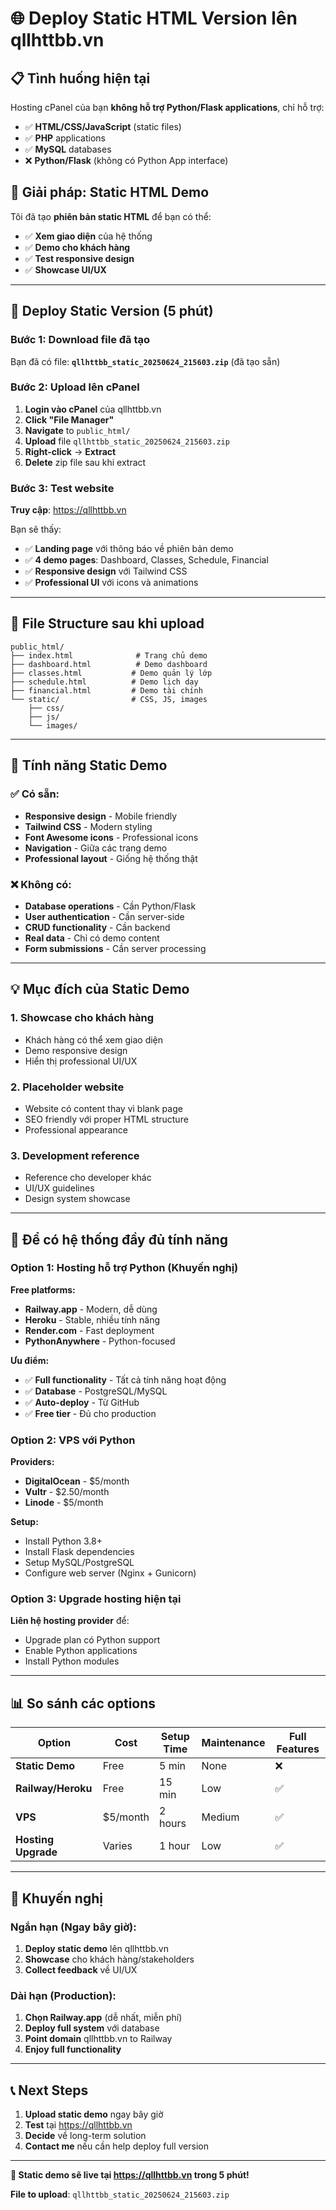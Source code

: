 # 🌐 Deploy Static HTML Version lên qllhttbb.vn

## 📋 **Tình huống hiện tại**

Hosting cPanel của bạn **không hỗ trợ Python/Flask applications**, chỉ hỗ trợ:
- ✅ **HTML/CSS/JavaScript** (static files)
- ✅ **PHP** applications
- ✅ **MySQL** databases
- ❌ **Python/Flask** (không có Python App interface)

## 🎯 **Giải pháp: Static HTML Demo**

Tôi đã tạo **phiên bản static HTML** để bạn có thể:
- ✅ **Xem giao diện** của hệ thống
- ✅ **Demo cho khách hàng** 
- ✅ **Test responsive design**
- ✅ **Showcase UI/UX**

---

## 🚀 **Deploy Static Version (5 phút)**

### **Bước 1: Download file đã tạo**

Bạn đã có file: **`qllhttbb_static_20250624_215603.zip`** (đã tạo sẵn)

### **Bước 2: Upload lên cPanel**

1. **Login vào cPanel** của qllhttbb.vn
2. **Click "File Manager"**
3. **Navigate** to `public_html/`
4. **Upload** file `qllhttbb_static_20250624_215603.zip`
5. **Right-click** → **Extract**
6. **Delete** zip file sau khi extract

### **Bước 3: Test website**

**Truy cập**: https://qllhttbb.vn

Bạn sẽ thấy:
- ✅ **Landing page** với thông báo về phiên bản demo
- ✅ **4 demo pages**: Dashboard, Classes, Schedule, Financial
- ✅ **Responsive design** với Tailwind CSS
- ✅ **Professional UI** với icons và animations

---

## 📁 **File Structure sau khi upload**

```
public_html/
├── index.html              # Trang chủ demo
├── dashboard.html          # Demo dashboard
├── classes.html           # Demo quản lý lớp
├── schedule.html          # Demo lịch dạy
├── financial.html         # Demo tài chính
└── static/                # CSS, JS, images
    ├── css/
    ├── js/
    └── images/
```

---

## 🎨 **Tính năng Static Demo**

### **✅ Có sẵn:**
- **Responsive design** - Mobile friendly
- **Tailwind CSS** - Modern styling
- **Font Awesome icons** - Professional icons
- **Navigation** - Giữa các trang demo
- **Professional layout** - Giống hệ thống thật

### **❌ Không có:**
- **Database operations** - Cần Python/Flask
- **User authentication** - Cần server-side
- **CRUD functionality** - Cần backend
- **Real data** - Chỉ có demo content
- **Form submissions** - Cần server processing

---

## 💡 **Mục đích của Static Demo**

### **1. Showcase cho khách hàng**
- Khách hàng có thể xem giao diện
- Demo responsive design
- Hiển thị professional UI/UX

### **2. Placeholder website**
- Website có content thay vì blank page
- SEO friendly với proper HTML structure
- Professional appearance

### **3. Development reference**
- Reference cho developer khác
- UI/UX guidelines
- Design system showcase

---

## 🚀 **Để có hệ thống đầy đủ tính năng**

### **Option 1: Hosting hỗ trợ Python (Khuyến nghị)**

**Free platforms:**
- **Railway.app** - Modern, dễ dùng
- **Heroku** - Stable, nhiều tính năng  
- **Render.com** - Fast deployment
- **PythonAnywhere** - Python-focused

**Ưu điểm:**
- ✅ **Full functionality** - Tất cả tính năng hoạt động
- ✅ **Database** - PostgreSQL/MySQL
- ✅ **Auto-deploy** - Từ GitHub
- ✅ **Free tier** - Đủ cho production

### **Option 2: VPS với Python**

**Providers:**
- **DigitalOcean** - $5/month
- **Vultr** - $2.50/month
- **Linode** - $5/month

**Setup:**
- Install Python 3.8+
- Install Flask dependencies
- Setup MySQL/PostgreSQL
- Configure web server (Nginx + Gunicorn)

### **Option 3: Upgrade hosting hiện tại**

**Liên hệ hosting provider** để:
- Upgrade plan có Python support
- Enable Python applications
- Install Python modules

---

## 📊 **So sánh các options**

| Option | Cost | Setup Time | Maintenance | Full Features |
|--------|------|------------|-------------|---------------|
| **Static Demo** | Free | 5 min | None | ❌ |
| **Railway/Heroku** | Free | 15 min | Low | ✅ |
| **VPS** | $5/month | 2 hours | Medium | ✅ |
| **Hosting Upgrade** | Varies | 1 hour | Low | ✅ |

---

## 🎯 **Khuyến nghị**

### **Ngắn hạn (Ngay bây giờ):**
1. **Deploy static demo** lên qllhttbb.vn
2. **Showcase** cho khách hàng/stakeholders
3. **Collect feedback** về UI/UX

### **Dài hạn (Production):**
1. **Chọn Railway.app** (dễ nhất, miễn phí)
2. **Deploy full system** với database
3. **Point domain** qllhttbb.vn to Railway
4. **Enjoy full functionality**

---

## 📞 **Next Steps**

1. **Upload static demo** ngay bây giờ
2. **Test** tại https://qllhttbb.vn
3. **Decide** về long-term solution
4. **Contact me** nếu cần help deploy full version

---

**🎉 Static demo sẽ live tại https://qllhttbb.vn trong 5 phút!**

**File to upload**: `qllhttbb_static_20250624_215603.zip`
